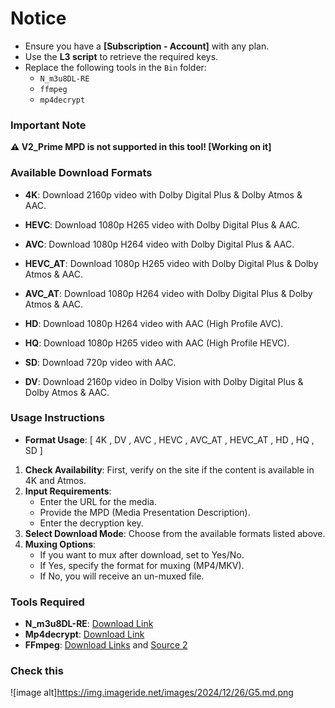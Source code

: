   
# Notice

- Ensure you have a **[Subscription - Account]** with any plan.
- Use the **L3 script** to retrieve the required keys.
- Replace the following tools in the `Bin` folder:
  - `N_m3u8DL-RE`
  - `ffmpeg`
  - `mp4decrypt`


### **Important Note**
**⚠️ V2_Prime MPD is not supported in this tool! [Working on it]**


### Available Download Formats

- **4K**: Download 2160p video with Dolby Digital Plus & Dolby Atmos & AAC. 

- **HEVC**: Download 1080p H265 video with Dolby Digital Plus & AAC.

- **AVC**: Download 1080p H264 video with Dolby Digital Plus & AAC.

- **HEVC_AT**: Download 1080p H265 video with Dolby Digital Plus & Dolby Atmos & AAC.

- **AVC_AT**: Download 1080p H264 video with Dolby Digital Plus & Dolby Atmos & AAC.

- **HD**: Download 1080p H264 video with AAC (High Profile AVC).

- **HQ**: Download 1080p H265 video with AAC (High Profile HEVC).

- **SD**: Download 720p video with AAC.

- **DV**: Download 2160p video in Dolby Vision with Dolby Digital Plus & Dolby Atmos & AAC.

### Usage Instructions

 - **Format Usage**: [ 4K , DV ,  AVC , HEVC , AVC_AT , HEVC_AT , HD , HQ , SD ]

1. **Check Availability**: First, verify on the site if the content is available in 4K and Atmos.
2. **Input Requirements**:
   - Enter the URL for the media.
   - Provide the MPD (Media Presentation Description).
   - Enter the decryption key.
3. **Select Download Mode**: Choose from the available formats listed above.
4. **Muxing Options**:
   - If you want to mux after download, set to Yes/No.
   - If Yes, specify the format for muxing (MP4/MKV).
   - If No, you will receive an un-muxed file.

### Tools Required

- **N_m3u8DL-RE**: [Download Link](https://github.com/nilaoda/N_m3u8DL-RE/releases/download/v0.2.1-beta/N_m3u8DL-RE_Beta_win-x64_20240828.zip)
- **Mp4decrypt**: [Download Link](https://www.bok.net/Bento4/binaries/Bento4-SDK-1-6-0-641.x86_64-microsoft-win32.zip)
- **FFmpeg**: [Download Links](https://www.ffmpeg.org/download.html) and [Source 2](https://sourceforge.net/projects/tumagcc/files/converters/ffmpeg.exe/download)


### Check this

![image alt]https://img.imageride.net/images/2024/12/26/G5.md.png

